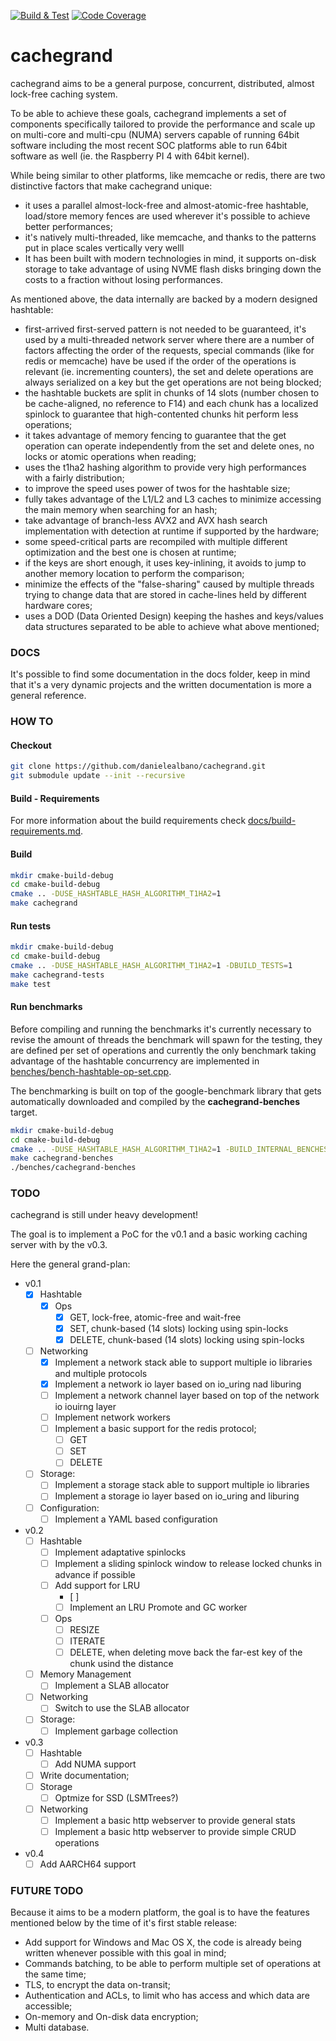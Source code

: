 [![Build & Test](https://github.com/danielealbano/cachegrand/workflows/Build%20&%20Test/badge.svg)](https://github.com/danielealbano/cachegrand/actions?query=branch%3Amaster+workflow%3A%22Build+%26+Test%22)
[![Code Coverage](https://img.shields.io/codecov/c/gh/danielealbano/cachegrand?label=code%20coverage)](https://codecov.io/gh/danielealbano/cachegrand)

cachegrand
==========

cachegrand aims to be a general purpose, concurrent, distributed, almost lock-free caching system.

To be able to achieve these goals, cachegrand implements a set of components specifically tailored to provide the
performance and scale up on multi-core and multi-cpu (NUMA) servers capable of running 64bit software including the
most recent SOC platforms able to run 64bit software as well (ie. the Raspberry PI 4 with 64bit kernel).

While being similar to other platforms, like memcache or redis, there are two distinctive factors that make cachegrand
unique:
- it uses a parallel almost-lock-free and almost-atomic-free hashtable, load/store memory fences are used wherever it's
  possible to achieve better performances;
- it's natively multi-threaded, like memcache, and thanks to the patterns put in place scales vertically very welll
- It has been built with modern technologies in mind, it supports on-disk storage to take advantage of using NVME flash
  disks bringing down the costs to a fraction without losing performances.

As mentioned above, the data internally are backed by a modern designed hashtable:
- first-arrived first-served pattern is not needed to be guaranteed, it's used by a multi-threaded network server where
  there are a number of factors affecting the order of the requests, special commands (like for redis or memcache) have
  be used if the order of the operations is relevant (ie. incrementing counters), the set and delete operations are
  always serialized on a key but the get operations are not being blocked;
- the hashtable buckets are split in chunks of 14 slots (number chosen to be cache-aligned, no reference to F14) and
  each chunk has a localized spinlock to guarantee that high-contented chunks hit perform less operations;
- it takes advantage of memory fencing to guarantee that the get operation can operate independently from the set and
  delete ones, no locks or atomic operations when reading;
- uses the t1ha2 hashing algorithm to provide very high performances with a fairly distribution;
- to improve the speed uses power of twos for the hashtable size;
- fully takes advantage of the L1/L2 and L3 caches to minimize accessing the main memory when searching for an hash;
- take advantage of branch-less AVX2 and AVX hash search implementation with detection at runtime if supported by the
  hardware;
- some speed-critical parts are recompiled with multiple different optimization and the best one is chosen at runtime;
- if the keys are short enough, it uses key-inlining, it avoids to jump to another memory location to perform the 
  comparison;
- minimize the effects of the "false-sharing" caused by multiple threads trying to change data that are stored in
  cache-lines held by different hardware cores;
- uses a DOD (Data Oriented Design) keeping the hashes and keys/values data structures separated to be able to achieve
  what above mentioned;

### DOCS

It's possible to find some documentation in the docs folder, keep in mind that it's a very dynamic projects and the
written documentation is more a general reference.

### HOW TO

#### Checkout

```bash
git clone https://github.com/danielealbano/cachegrand.git
git submodule update --init --recursive
```

#### Build - Requirements

For more information about the build requirements check [docs/build-requirements.md](docs/build-requirements.md).

#### Build

```bash
mkdir cmake-build-debug
cd cmake-build-debug
cmake .. -DUSE_HASHTABLE_HASH_ALGORITHM_T1HA2=1
make cachegrand
```

#### Run tests
```bash
mkdir cmake-build-debug
cd cmake-build-debug
cmake .. -DUSE_HASHTABLE_HASH_ALGORITHM_T1HA2=1 -DBUILD_TESTS=1
make cachegrand-tests
make test
```

#### Run benchmarks

Before compiling and running the benchmarks it's currently necessary to revise the amount of threads the benchmark will
spawn for the testing, they are defined per set of operations and currently the only benchmark taking advantage of the
hashtable concurrency are implemented in [benches/bench-hashtable-op-set.cpp](benches/bench-hashtable-op-set.cpp).

The benchmarking is built on top of the google-benchmark library that gets automatically downloaded and compiled by
the **cachegrand-benches** target.

```bash
mkdir cmake-build-debug
cd cmake-build-debug
cmake .. -DUSE_HASHTABLE_HASH_ALGORITHM_T1HA2=1 -BUILD_INTERNAL_BENCHES=1
make cachegrand-benches
./benches/cachegrand-benches
```

### TODO

cachegrand is still under heavy development!

The goal is to implement a PoC for the v0.1 and a basic working caching server with by the v0.3.

Here the general grand-plan:
- v0.1 
    - [x] Hashtable
        - [x] Ops
            - [x] GET, lock-free, atomic-free and wait-free
            - [x] SET, chunk-based (14 slots) locking using spin-locks
            - [x] DELETE, chunk-based (14 slots) locking using spin-locks
    - [ ] Networking
        - [x] Implement a network stack able to support multiple io libraries and multiple protocols 
        - [x] Implement a network io layer based on io_uring nad liburing
        - [ ] Implement a network channel layer based on top of the network io iouirng layer
        - [ ] Implement network workers
        - [ ] Implement a basic support for the redis protocol;
            - [ ] GET
            - [ ] SET
            - [ ] DELETE
    - [ ] Storage: 
        - [ ] Implement a storage stack able to support multiple io libraries 
        - [ ] Implement a storage io layer based on io_uring and liburing
    - [ ] Configuration:
        - [ ] Implement a YAML based configuration
- v0.2
    - [ ] Hashtable
        - [ ] Implement adaptative spinlocks
        - [ ] Implement a sliding spinlock window to release locked chunks in advance if possible
        - [ ] Add support for LRU
            - [ ] 
            - [ ] Implement an LRU Promote and GC worker
        - [ ] Ops
            - [ ] RESIZE
            - [ ] ITERATE
            - [ ] DELETE, when deleting move back the far-est key of the chunk usind the distance
    - [ ] Memory Management
        - [ ] Implement a SLAB allocator        
    - [ ] Networking
        - [ ] Switch to use the SLAB allocator
    - [ ] Storage:
        - [ ] Implement garbage collection
- v0.3
    - [ ] Hashtable
        - [ ] Add NUMA support
    - [ ] Write documentation;
    - [ ] Storage
        - [ ] Optmize for SSD (LSMTrees?) 
    - [ ] Networking
        - [ ] Implement a basic http webserver to provide general stats
        - [ ] Implement a basic http webserver to provide simple CRUD operations 
- v0.4
    - [ ] Add AARCH64 support

### FUTURE TODO

Because it aims to be a modern platform, the goal is to have the features mentioned below by the time of it's first
stable release:
- Add support for Windows and Mac OS X, the code is already being written whenever possible with this goal in mind;
- Commands batching, to be able to perform multiple set of operations at the same time;
- TLS, to encrypt the data on-transit;
- Authentication and ACLs, to limit who has access and which data are accessible;
- On-memory and On-disk data encryption;
- Multi database.
